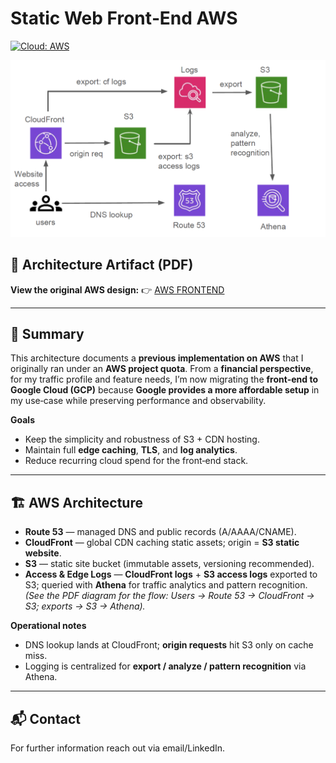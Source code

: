# Static Web Front‑End AWS

[![Cloud: AWS](https://img.shields.io/badge/Cloud-AWS-FF9900.svg)](#)

<!-- Optional hero image -->
![Architecture cover](./aws_frontend_snufi.png)

## 📄 Architecture Artifact (PDF)
**View the original AWS design:** 👉 [AWS FRONTEND](./aws_frontend_snufi.pdf)

---

## 📝 Summary
This architecture documents a **previous implementation on AWS** that I originally ran under an **AWS project quota**. From a **financial perspective**, for my traffic profile and feature needs, I’m now migrating the **front‑end to Google Cloud (GCP)** because **Google provides a more affordable setup** in my use‑case while preserving performance and observability.

**Goals**
- Keep the simplicity and robustness of S3 + CDN hosting.
- Maintain full **edge caching**, **TLS**, and **log analytics**.
- Reduce recurring cloud spend for the front‑end stack.

---

## 🏗️ AWS Architecture
- **Route 53** — managed DNS and public records (A/AAAA/CNAME).  
- **CloudFront** — global CDN caching static assets; origin = **S3 static website**.  
- **S3** — static site bucket (immutable assets, versioning recommended).  
- **Access & Edge Logs** — **CloudFront logs** + **S3 access logs** exported to S3; 
  queried with **Athena** for traffic analytics and pattern recognition.  
  *(See the PDF diagram for the flow: Users → Route 53 → CloudFront → S3; exports → S3 → Athena).*

**Operational notes**
- DNS lookup lands at CloudFront; **origin requests** hit S3 only on cache miss.  
- Logging is centralized for **export / analyze / pattern recognition** via Athena.  

---

## 📬 Contact
For further information reach out via email/LinkedIn.